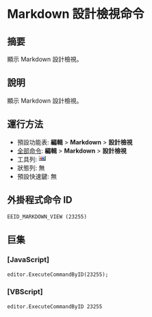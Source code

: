 # Markdown 設計檢視命令

## 摘要

顯示 Markdown 設計檢視。

## 說明

顯示 Markdown 設計檢視。

## 運行方法

- 預設功能表: **編輯** \> **Markdown** \> **設計檢視**
- [全部命令](../tools/all_commands): **編輯** \> **Markdown** \> **設計檢視**
- 工具列: ![](../../images/markdown_view.png)
- 狀態列: 無
- 預設快速鍵: 無

## 外掛程式命令 ID

```
EEID_MARKDOWN_VIEW (23255)
```

## 巨集

### \[JavaScript\]

```
editor.ExecuteCommandByID(23255);
```

### \[VBScript\]

```
editor.ExecuteCommandByID 23255
```
